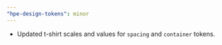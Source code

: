 ```yaml
---
"hpe-design-tokens": minor
---
```


- Updated t-shirt scales and values for `spacing` and `container` tokens.
